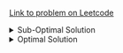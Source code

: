 <!-- [Link to Striver's SDE Sheet]() -->

[Link to problem on Leetcode](https://leetcode.com/problems/reverse-linked-list-ii/)



<details><summary>Sub-Optimal Solution</summary>

Sub-Optimal Solution: TC = `O(N + right - left + 1)`, SC = `O(right - left + 1)`

- Traverse the list and put all nodes starting from left and ending at right into a vector. Also keep note on where the reverse starts and where it ends.
- Iterate from the back of the vector and link nodes with the node where reverse starts and continue the chain till vector becomes empty.
- Join the last node with the node from where reverse ended.


Runtime: `0 ms`, faster than `100.00%`<br>
Memory Usage: `7.6 MB`, less than `17.76%`<br>

<details><summary>Clean Code</summary>

![](https://github.com/archishmanghos/code-images/blob/master/Leetcode/92.png)

</details>

</details>



<details><summary>Optimal Solution</summary>

Optimal Solution: TC = , SC =  

*


Runtime: , faster than <br>
Memory Usage: , less than <br>


<details><summary>Clean Code</summary>

![]()

</details>

</details>
